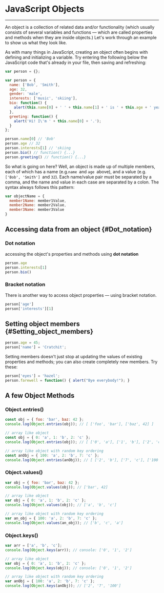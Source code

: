 # JavaScript Objects

---

An object is a collection of related data and/or functionality \(which usually consists of several variables and functions — which are called properties and methods when they are inside objects.\) Let's work through an example to show us what they look like.

As with many things in JavaScript, creating an object often begins with defining and initializing a variable. Try entering the following below the JavaScript code that's already in your file, then saving and refreshing:

```js
var person = {};
```

```js
var person = {
  name: ['Bob', 'Smith'],
  age: 32,
  gender: 'male',
  interests: ['music', 'skiing'],
  bio: function() {
    alert(this.name[0] + ' ' + this.name[1] + ' is ' + this.age + ' years old. He likes ' + this.interests[0] + ' and ' + this.interests[1] + '.');
  },
  greeting: function() {
    alert('Hi! I\'m ' + this.name[0] + '.');
  }
};

person.name[0] // 'Bob'
person.age // 32
person.interests[1] // 'skiing
person.bio() // function() {...}
person.greeting() // function() {...}
```

So what is going on here? Well, an object is made up of multiple members, each of which has a name \(e.g.`name `and `age `above\), and a value \(e.g.`['Bob', 'Smith'] `and `32`\). Each name/value pair must be separated by a comma, and the name and value in each case are separated by a colon. The syntax always follows this pattern:

```js
var objectName = {
  member1Name: member1Value,
  member2Name: member2Value,
  member3Name: member3Value
}
```

## Accessing data from an object {#Dot_notation}

### Dot notation

accessing the object's properties and methods using **dot notation**

```js
person.age
person.interests[1]
person.bio()
```

### Bracket notation

There is another way to access object properties — using bracket notation.

```js
person['age']
person['interests'][1]
```

## Setting object members {#Setting_object_members}

```js
person.age = 45;
person['name'] = 'Cratchit';
```

Setting members doesn't just stop at updating the values of existing properties and methods; you can also create completely new members. Try these:

```js
person['eyes'] = 'hazel';
person.farewell = function() { alert("Bye everybody!"); }

```

## A few Object Methods

### Object.entries\(\)

```js
const obj = { foo: 'bar', baz: 42 };
console.log(Object.entries(obj)); // [ ['foo', 'bar'], ['baz', 42] ]

// array like object
const obj = { 0: 'a', 1: 'b', 2: 'c' };
console.log(Object.entries(obj)); // [ ['0', 'a'], ['1', 'b'], ['2', 'c'] ]

// array like object with random key ordering
const anObj = { 100: 'a', 2: 'b', 7: 'c' };
console.log(Object.entries(anObj)); // [ ['2', 'b'], ['7', 'c'], ['100', 'a']
```

### Object.values\(\)

```js
var obj = { foo: 'bar', baz: 42 };
console.log(Object.values(obj)); // ['bar', 42]

// array like object
var obj = { 0: 'a', 1: 'b', 2: 'c' };
console.log(Object.values(obj)); // ['a', 'b', 'c']

// array like object with random key ordering
var an_obj = { 100: 'a', 2: 'b', 7: 'c' };
console.log(Object.values(an_obj)); // ['b', 'c', 'a']
```

### Object.keys\(\)

```js
var arr = ['a', 'b', 'c'];
console.log(Object.keys(arr)); // console: ['0', '1', '2']

// array like object
var obj = { 0: 'a', 1: 'b', 2: 'c' };
console.log(Object.keys(obj)); // console: ['0', '1', '2']

// array like object with random key ordering
var anObj = { 100: 'a', 2: 'b', 7: 'c' };
console.log(Object.keys(anObj)); // ['2', '7', '100']
```



